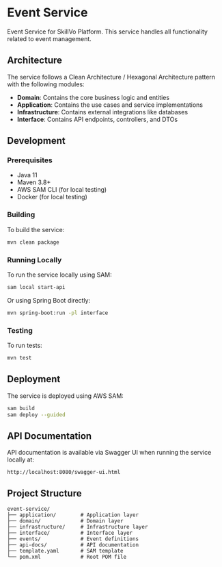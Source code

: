 # Event Service

Event Service for SkillVo Platform. This service handles all functionality related to event management.

## Architecture

The service follows a Clean Architecture / Hexagonal Architecture pattern with the following modules:

- **Domain**: Contains the core business logic and entities
- **Application**: Contains the use cases and service implementations
- **Infrastructure**: Contains external integrations like databases
- **Interface**: Contains API endpoints, controllers, and DTOs

## Development

### Prerequisites

- Java 11
- Maven 3.8+
- AWS SAM CLI (for local testing)
- Docker (for local testing)

### Building

To build the service:

```bash
mvn clean package
```

### Running Locally

To run the service locally using SAM:

```bash
sam local start-api
```

Or using Spring Boot directly:

```bash
mvn spring-boot:run -pl interface
```

### Testing

To run tests:

```bash
mvn test
```

## Deployment

The service is deployed using AWS SAM:

```bash
sam build
sam deploy --guided
```

## API Documentation

API documentation is available via Swagger UI when running the service locally at:

```
http://localhost:8080/swagger-ui.html
```

## Project Structure

```
event-service/
├── application/        # Application layer
├── domain/             # Domain layer
├── infrastructure/     # Infrastructure layer
├── interface/          # Interface layer
├── events/             # Event definitions
├── api-docs/           # API documentation
├── template.yaml       # SAM template
└── pom.xml             # Root POM file
``` 